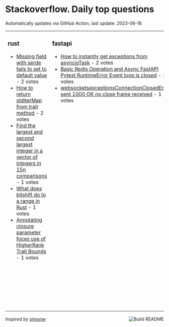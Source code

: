 # Stackoverflow. Daily top questions 

Automatically updates via GitHub Action, last update: <!-- date starts -->2023-06-18<!-- date ends -->


<table><tr><td valign="top" width="33%">

### rust
<!-- rust starts -->
* [Missing field with serde fails to set to default value](https://stackoverflow.com/questions/76499766/missing-field-with-serde-fails-to-set-to-default-value) - 2 votes
* [How to return stditerMap from trait method](https://stackoverflow.com/questions/76495790/how-to-return-stditermap-from-trait-method) - 2 votes
* [Find the largest and second largest integer in a vector of integers in 15n comparisons](https://stackoverflow.com/questions/76498629/find-the-largest-and-second-largest-integer-in-a-vector-of-integers-in-1-5n-comp) - 1 votes
* [What does bitshift do to a range in Rust](https://stackoverflow.com/questions/76495421/what-does-bitshift-do-to-a-range-in-rust) - 1 votes
* [Annotating closure parameter foces use of HigherRank Trait Bounds](https://stackoverflow.com/questions/76500115/annotating-closure-parameter-foces-use-of-higher-rank-trait-bounds) - 1 votes
<!-- rust ends -->
</td><td valign="top" width="34%">


### fastapi
<!-- fastapi starts -->
* [How to instantly get exceptions from asyncioTask](https://stackoverflow.com/questions/76496636/how-to-instantly-get-exceptions-from-asyncio-task) - 2 votes
* [Basic Redis Operation and Async FastAPI Pytest  RuntimeError Event loop is closed](https://stackoverflow.com/questions/76498883/basic-redis-operation-and-async-fastapi-pytest-runtimeerror-event-loop-is-clo) - 1 votes
* [websocketsexceptionsConnectionClosedError sent 1000 OK no close frame received](https://stackoverflow.com/questions/76496027/websockets-exceptions-connectionclosederror-sent-1000-ok-no-close-frame-rece) - 1 votes
<!-- fastapi ends -->
</td><td valign="top" width="34%">


### pandas
<!-- pandas starts -->
* [groupby aggregation does not preserve dtypes](https://stackoverflow.com/questions/76496530/groupby-aggregation-does-not-preserve-dtypes) - 3 votes
* [Compute the difference in hours between dates values and integer values in list of lists in Pandas series](https://stackoverflow.com/questions/76498568/compute-the-difference-in-hours-between-dates-values-and-integer-values-in-list) - 2 votes
* [Assign different color to each pltstep line](https://stackoverflow.com/questions/76501256/assign-different-color-to-each-plt-step-line) - 2 votes
* [Create subplot by overlapping two dataframes for every groupid](https://stackoverflow.com/questions/76499877/create-subplot-by-overlapping-two-dataframes-for-every-group-id) - 2 votes
* [Streamlit displaying multiple dataframes for each row](https://stackoverflow.com/questions/76499158/streamlit-displaying-multiple-dataframes-for-each-row) - 2 votes
<!-- pandas ends -->
</td></tr></table>

<a href="https://github.com/hp0404/hp0404/actions"><img src="https://github.com/hp0404/hp0404/workflows/Build%20README/badge.svg" align="right" alt="Build README"></a> <p>*Inspired by  [simonw](https://github.com/simonw/simonw)*</p>
